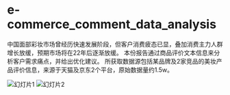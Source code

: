 # e-commerce_comment_data_analysis

中国面部彩妆市场曾经历快速发展阶段，但客户消费疲态已显，叠加消费主力人群增长放缓，预期市场将在22年后逐渐放缓。
本份报告通过商品评价文本信息来分析客户需求痛点，并给出优化建议。
所获取数据源包括某品牌及2家竞品的美妆产品评价信息，来源于天猫及京东2个平台，原始数据量约1.5w。




![幻灯片1](https://user-images.githubusercontent.com/104660021/195967676-28853015-7c14-42b8-aa4d-102a72e49fcd.PNG)
![幻灯片2](https://user-images.githubusercontent.com/104660021/195967680-fce6125e-640d-491c-a438-e182e9c64e17.PNG)
